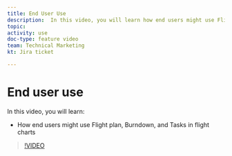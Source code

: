 ```yaml
---
title: End User Use
description:  In this video, you will learn how end users might use Flight plan, Burndown, and Tasks in flight charts in [!DNL Adobe Workfront].
topic: 
activity: use
doc-type: feature video
team: Technical Marketing
kt: Jira ticket 

---
```

# End user use

In this video, you will learn:

* How end users might use Flight plan, Burndown, and Tasks in flight charts

>[!VIDEO](https://video.tv.adobe.com/v/335055/?quality=12)
